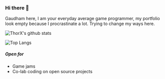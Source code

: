 ### Hi there 👋

Gaudham here, I am your everyday average game programmer, my portfolio look empty because I procrastinate a lot. Trying to change my ways here.

![ThorX's github stats](https://github-readme-stats.vercel.app/api?username=thorx2&show_icons=true&theme=radical)

![Top Langs](https://github-readme-stats.vercel.app/api/top-langs/?username=thorx2&theme=buefy&layout=compact)

##### Open for
- Game jams
- Co-lab coding on open source projects

<!--
**thorx2/thorx2** is a ✨ _special_ ✨ repository because its `README.md` (this file) appears on your GitHub profile.

Here are some ideas to get you started:

- 🔭 I’m currently working on ...
- 🌱 I’m currently learning ...
- 👯 I’m looking to collaborate on ...
- 🤔 I’m looking for help with ...
- 💬 Ask me about ...
- 📫 How to reach me: ...
- 😄 Pronouns: ...
- ⚡ Fun fact: ...

Title image credits:<br>
_Image by <a href="https://pixabay.com/users/pinwhalestock-13691058/?utm_source=link-attribution&amp;utm_medium=referral&amp;utm_campaign=image&amp;utm_content=4518354">Kevin Sanderson</a> from <a href="https://pixabay.com/?utm_source=link-attribution&amp;utm_medium=referral&amp;utm_campaign=image&amp;utm_content=4518354">Pixabay</a>_

-->
